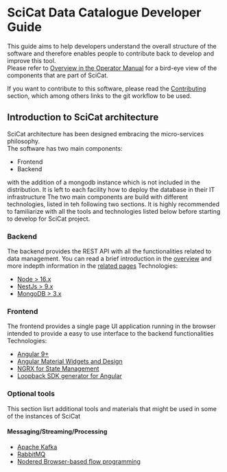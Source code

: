 # SciCat Data Catalogue Developer Guide

This guide aims to help developers understand the overall structure of the software and therefore enables people to contribute back to develop and improve this tool.  
Please refer to [Overview in the Operator Manual](../Operator/) for a bird-eye view of the components that are part of SciCat.

If you want to contribute to this software, please read the [Contributing](../Development/Development_Methods.html) section, which among others links to the git workflow to be used.  

## Introduction to SciCat architecture
SciCat architecture has been designed embracing the micro-services philosophy.  
The software has two main components:
* Frontend
* Backend

with the addition of a mongodb instance which is not included in the distribution. It is left to each facility how to deploy the database in their IT infrastructure
The two main components are build with different technologies, listed  in teh following two sections.
It is highly recommended to familiarize with all the tools and technologies listed below before starting to develop for SciCat project.

### Backend
The backend provides the REST API with all the functionalities related to data management.
You can read a brief introduction in the [overview](./backend_overview.html) and more indepth information in the [related pages](./backend/backend.html)
Technologies:
* [Node > 16.x](https://nodejs.org/en/)
* [NestJs > 9.x](https://nestjs.com)
* [MongoDB > 3.x](https://www.mongodb.com)


### Frontend
The frontend provides a single page UI application running in the browser intended to provide a easy to use interface to the backend functionalities
Technologies:
* [Angular 9+](https://angular.io/) 
* [Angular Material Widgets and Design](https://material.angular.io/) 
* [NGRX for State Management](https://ngrx.io/)
* [Loopback SDK generator for Angular](https://github.com/mean-expert-official/loopback-sdk-builder)


### Optional tools
This section lisrt additional tools and materials that might be used in some of the instances of SciCat
#### Messaging/Streaming/Processing
* [Apache Kafka](https://kafka.apache.org/)
* [RabbitMQ](https://www.rabbitmq.com/)
* [Nodered Browser-based flow programming](https://nodered.org/)
